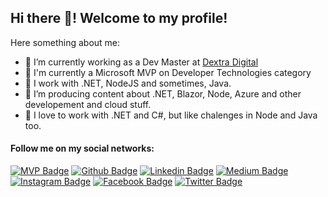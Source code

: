 ## Hi there 👋! Welcome to my profile!

Here something about me:

- 🔭 I’m currently working as a Dev Master at [Dextra Digital](www.dextra.com.br)
- 🚀 I'm currently a Microsoft MVP on Developer Technologies category
- 🌱 I work with .NET, NodeJS and sometimes, Java.
- 🚀 I’m producing content about .NET, Blazor, Node, Azure and other developement and cloud stuff.
- 💜 I love to work with .NET and C#, but like chalenges in Node and Java too.


#### Follow me on my social networks:
[![MVP Badge](https://img.shields.io/badge/-Microsoft-blue?style=flat-square&logo=Microsoft&logoColor=white&link=https://mvp.microsoft.com/en-us/PublicProfile/5003504)](https://mvp.microsoft.com/en-us/PublicProfile/5003504)
[![Github Badge](https://img.shields.io/badge/-Github-000?style=flat-square&logo=Github&logoColor=white&link=https://github.com/gustavobigardi)](https://github.com/gustavobigardi)
[![Linkedin Badge](https://img.shields.io/badge/-LinkedIn-blue?style=flat-square&logo=Linkedin&logoColor=white&link=https://www.linkedin.com/in/gbbigardi/)](https://www.linkedin.com/in/gbbigardi/)
[![Medium Badge](https://img.shields.io/badge/-Medium-000000?style=flat-square&labelColor=000000&logo=medium&logoColor=white&link=https://medium.com/@gbbigardi)](https://medium.com/@gbbigardi)
[![Instagram Badge](https://img.shields.io/badge/-Instagram-C13584?style=flat-square&labelColor=C13584&logo=instagram&logoColor=white&link=https://www.instagram.com/gbbigardi/)](https://www.instagram.com/gbbigardi/)
[![Facebook Badge](https://img.shields.io/badge/-Facebook-blue?style=flat-square&labelColor=blue&logo=facebook&logoColor=white&link=https://www.facebook.com/gustavo.bellinibigardi.1/)](https://www.facebook.com/gustavo.bellinibigardi.1/)
[![Twitter Badge](https://img.shields.io/badge/-Twitter-blue?style=flat-square&labelColor=blue&logo=twitter&logoColor=white&link=https://twitter.com/gustavobigardi)](https://twitter.com/gustavobigardi)
